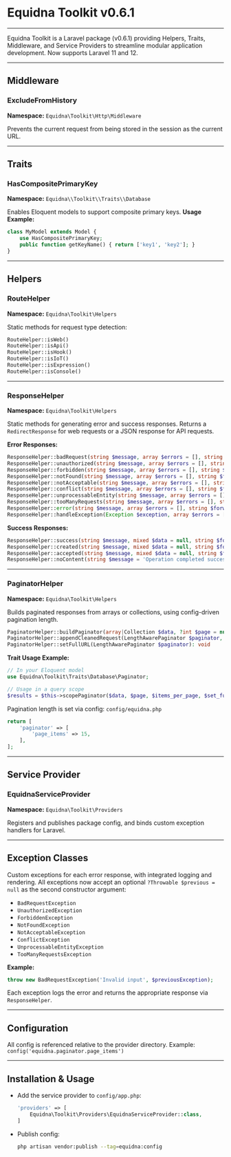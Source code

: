 # Equidna Toolkit v0.6.1

---

Equidna Toolkit is a Laravel package (v0.6.1) providing Helpers, Traits, Middleware, and Service Providers to streamline modular application development. Now supports Laravel 11 and 12.

---

## Middleware

### ExcludeFromHistory

**Namespace:** `Equidna\Toolkit\Http\Middleware`

Prevents the current request from being stored in the session as the current URL.

---

## Traits

### HasCompositePrimaryKey

**Namespace:** `Equidna\\Toolkit\\Traits\\Database`

Enables Eloquent models to support composite primary keys.
**Usage Example:**

```php
class MyModel extends Model {
    use HasCompositePrimaryKey;
    public function getKeyName() { return ['key1', 'key2']; }
}
```

---

## Helpers

### RouteHelper

**Namespace:** `Equidna\Toolkit\Helpers`

Static methods for request type detection:

```php
RouteHelper::isWeb()
RouteHelper::isApi()
RouteHelper::isHook()
RouteHelper::isIoT()
RouteHelper::isExpression()
RouteHelper::isConsole()
```

---

### ResponseHelper

**Namespace:** `Equidna\Toolkit\Helpers`

Static methods for generating error and success responses.
Returns a `RedirectResponse` for web requests or a JSON response for API requests.

**Error Responses:**

```php
ResponseHelper::badRequest(string $message, array $errors = [], string $forward_url = null)
ResponseHelper::unauthorized(string $message, array $errors = [], string $forward_url = null)
ResponseHelper::forbidden(string $message, array $errors = [], string $forward_url = null)
ResponseHelper::notFound(string $message, array $errors = [], string $forward_url = null)
ResponseHelper::notAcceptable(string $message, array $errors = [], string $forward_url = null)
ResponseHelper::conflict(string $message, array $errors = [], string $forward_url = null)
ResponseHelper::unprocessableEntity(string $message, array $errors = [], string $forward_url = null)
ResponseHelper::tooManyRequests(string $message, array $errors = [], string $forward_url = null)
ResponseHelper::error(string $message, array $errors = [], string $forward_url = null)
ResponseHelper::handleException(Exception $exception, array $errors = [], string $forward_url = null)
```

**Success Responses:**

```php
ResponseHelper::success(string $message, mixed $data = null, string $forward_url = null)
ResponseHelper::created(string $message, mixed $data = null, string $forward_url = null)
ResponseHelper::accepted(string $message, mixed $data = null, string $forward_url = null)
ResponseHelper::noContent(string $message = 'Operation completed successfully', string $forward_url = null)
```

---

### PaginatorHelper

**Namespace:** `Equidna\Toolkit\Helpers`

Builds paginated responses from arrays or collections, using config-driven pagination length.

```php
PaginatorHelper::buildPaginator(array|Collection $data, ?int $page = null, ?int $items_per_page = null, bool $set_full_url = false): LengthAwarePaginator
PaginatorHelper::appendCleanedRequest(LengthAwarePaginator $paginator, Request $request): void
PaginatorHelper::setFullURL(LengthAwarePaginator $paginator): void
```

**Trait Usage Example:**

```php
// In your Eloquent model
use Equidna\Toolkit\Traits\Database\Paginator;

// Usage in a query scope
$results = $this->scopePaginator($data, $page, $items_per_page, $set_full_url, $transformation);
```

Pagination length is set via config:
`config/equidna.php`

```php
return [
    'paginator' => [
        'page_items' => 15,
    ],
];
```

---

## Service Provider

### EquidnaServiceProvider

**Namespace:** `Equidna\Toolkit\Providers`

Registers and publishes package config, and binds custom exception handlers for Laravel.

---

## Exception Classes

Custom exceptions for each error response, with integrated logging and rendering. All exceptions now accept an optional `?Throwable $previous = null` as the second constructor argument:

- `BadRequestException`
- `UnauthorizedException`
- `ForbiddenException`
- `NotFoundException`
- `NotAcceptableException`
- `ConflictException`
- `UnprocessableEntityException`
- `TooManyRequestsException`

**Example:**

```php
throw new BadRequestException('Invalid input', $previousException);
```

Each exception logs the error and returns the appropriate response via `ResponseHelper`.

---

## Configuration

All config is referenced relative to the provider directory.
Example:
`config('equidna.paginator.page_items')`

---

## Installation & Usage

- Add the service provider to `config/app.php`:
  ```php
  'providers' => [
      Equidna\Toolkit\Providers\EquidnaServiceProvider::class,
  ]
  ```
- Publish config:
  ```sh
  php artisan vendor:publish --tag=equidna:config
  ```
